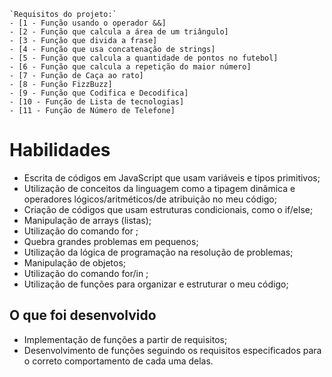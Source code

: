    `Requisitos do projeto:`
    - [1 - Função usando o operador &&]
    - [2 - Função que calcula a área de um triângulo]
    - [3 - Função que divida a frase]
    - [4 - Função que usa concatenação de strings]
    - [5 - Função que calcula a quantidade de pontos no futebol]
    - [6 - Função que calcula a repetição do maior número]
    - [7 - Função de Caça ao rato]
    - [8 - Função FizzBuzz]
    - [9 - Função que Codifica e Decodifica]
    - [10 - Função de Lista de tecnologias]
    - [11 - Função de Número de Telefone]

# Habilidades

- Escrita de códigos em JavaScript que usam variáveis e tipos primitivos;
- Utilização de conceitos da linguagem como a tipagem dinâmica e operadores lógicos/aritméticos/de atribuição no meu código;
- Criação de códigos que usam estruturas condicionais, como o if/else;
- Manipulação de arrays (listas);
- Utilização do comando for ;
- Quebra grandes problemas em pequenos;
- Utilização da lógica de programação na resolução de problemas;
- Manipulação de objetos;
- Utilização do comando for/in ;
- Utilização de funções para organizar e estruturar o meu código;

## O que foi desenvolvido

- Implementação de funções a partir de requisitos;
- Desenvolvimento de funções seguindo os requisitos especificados para o correto comportamento de cada uma delas.

